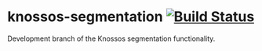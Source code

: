 # knossos-segmentation [![Build Status](https://travis-ci.org/knossos-project/Knossos.svg?branch=segmentation)](https://travis-ci.org/knossos-project/Knossos)

Development branch of the Knossos segmentation functionality. 